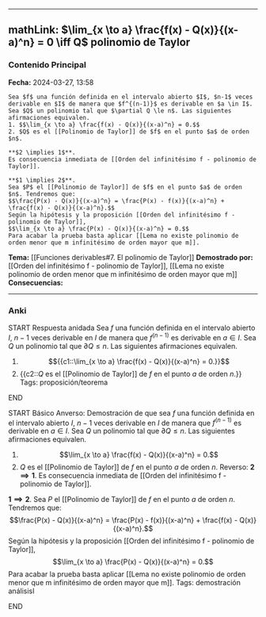 
---
mathLink: $\lim_{x \to a} \frac{f(x) - Q(x)}{(x-a)^n} = 0 \iff Q$ polinomio de Taylor
---
### Contenido Principal

**Fecha:** 2024-03-27, 13:58

```ad-theorem
Sea $f$ una función definida en el intervalo abierto $I$, $n-1$ veces derivable en $I$ de manera que $f^{(n-1)}$ es derivable en $a \in I$. Sea $Q$ un polinomio tal que $\partial Q \le n$. Las siguientes afirmaciones equivalen.
1. $$\lim_{x \to a} \frac{f(x) - Q(x)}{(x-a)^n} = 0.$$
2. $Q$ es el [[Polinomio de Taylor]] de $f$ en el punto $a$ de orden $n$.
```


```ad-proof
**$2 \implies 1$**.
Es consecuencia inmediata de [[Orden del infinitésimo f - polinomio de Taylor]].

**$1 \implies 2$**.
Sea $P$ el [[Polinomio de Taylor]] de $f$ en el punto $a$ de orden $n$. Tendremos que:
$$\frac{P(x) - Q(x)}{(x-a)^n} = \frac{P(x) - f(x)}{(x-a)^n} + \frac{f(x) - Q(x)}{(x-a)^n}.$$
Según la hipótesis y la proposición [[Orden del infinitésimo f - polinomio de Taylor]],
$$\lim_{x \to a} \frac{P(x) - Q(x)}{(x-a)^n} = 0.$$
Para acabar la prueba basta aplicar [[Lema no existe polinomio de orden menor que m infinitésimo de orden mayor que m]].
```


**Tema:** [[Funciones derivables#7. El polinomio de Taylor]]
**Demostrado por:** [[Orden del infinitésimo f - polinomio de Taylor]], [[Lema no existe polinomio de orden menor que m infinitésimo de orden mayor que m]]
**Consecuencias:**

---
### Anki

START
Respuesta anidada
Sea $f$ una función definida en el intervalo abierto $I$, $n-1$ veces derivable en $I$ de manera que $f^{(n-1)}$ es derivable en $a \in I$. Sea $Q$ un polinomio tal que $\partial Q \le n$. Las siguientes afirmaciones equivalen.
1. $${{c1::\lim_{x \to a} \frac{f(x) - Q(x)}{(x-a)^n} = 0.}}$$
2. {{c2::$Q$ es el [[Polinomio de Taylor]] de $f$ en el punto $a$ de orden $n$.}}
Tags: proposición/teorema
<!--ID: 1713093069892-->
END

START
Básico
Anverso: Demostración de que sea $f$ una función definida en el intervalo abierto $I$, $n-1$ veces derivable en $I$ de manera que $f^{(n-1)}$ es derivable en $a \in I$. Sea $Q$ un polinomio tal que $\partial Q \le n$. Las siguientes afirmaciones equivalen.
1. $$\lim_{x \to a} \frac{f(x) - Q(x)}{(x-a)^n} = 0.$$
2. $Q$ es el [[Polinomio de Taylor]] de $f$ en el punto $a$ de orden $n$.
Reverso: **$2 \implies 1$**.
Es consecuencia inmediata de [[Orden del infinitésimo f - polinomio de Taylor]].

**$1 \implies 2$**.
Sea $P$ el [[Polinomio de Taylor]] de $f$ en el punto $a$ de orden $n$. Tendremos que:
$$\frac{P(x) - Q(x)}{(x-a)^n} = \frac{P(x) - f(x)}{(x-a)^n} + \frac{f(x) - Q(x)}{(x-a)^n}.$$
Según la hipótesis y la proposición [[Orden del infinitésimo f - polinomio de Taylor]],
$$\lim_{x \to a} \frac{P(x) - Q(x)}{(x-a)^n} = 0.$$
Para acabar la prueba basta aplicar [[Lema no existe polinomio de orden menor que m infinitésimo de orden mayor que m]].
Tags: demostración análisisI
<!--ID: 1713093069899-->
END

